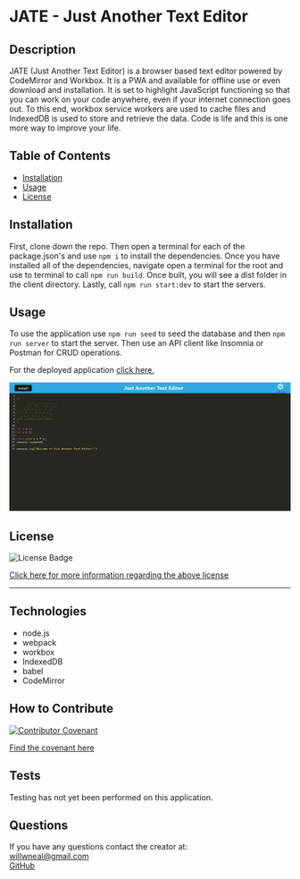 
  # JATE - Just Another Text Editor

  ## Description

   JATE (Just Another Text Editor) is a browser based text editor powered by CodeMirror and Workbox. It is a PWA and available for offline use or even download and installation. It is set to highlight JavaScript functioning so that you can work on your code anywhere, even if your internet connection goes out. To this end, workbox service workers are used to cache files and IndexedDB is used to store and retrieve the data. Code is life and this is one more way to improve your life.

  ## Table of Contents 

  - [Installation](#installation)
  - [Usage](#usage)
  - [License](#license)

  ## Installation
  
  First, clone down the repo. Then open a terminal for each of the package.json's and use `npm i` to install the dependencies. Once you have installed all of the dependencies, navigate open a terminal for the root and use to terminal to call `npm run build`. Once built, you will see a dist folder in the client directory. Lastly, call `npm run start:dev` to start the servers. 
  
  ## Usage

  To use the application use `npm run seed` to seed the database and then `npm run server` to start the server. Then use an API client like Insomnia or Postman for CRUD operations. 

  For the deployed application [click here.](https://just-another-text-editor-jate.herokuapp.com/)

  ![JATE Screenshot](./assets/images/jate-screenshot.jpg)

  ## License

  ![License Badge](https://img.shields.io/badge/license-MIT-orange?style=plastic=appveyor?raw=true)
  <br>
  
  [Click here for more information regarding the above license](https://opensource.org/licenses/MIT)
    
  ---
    
  ## Technologies

  - node.js
  - webpack
  - workbox
  - IndexedDB
  - babel
  - CodeMirror

  ## How to Contribute

  [![Contributor Covenant](https://img.shields.io/badge/Contributor%20Covenant-2.1-4baaaa.svg)](code_of_conduct.md)

  [Find the covenant here](https://www.contributor-covenant.org/version/2/1/code_of_conduct/code_of_conduct.txt)
  
  ## Tests

  Testing has not yet been performed on this application.

  ## Questions
  
  If you have any questions contact the creator at:
  <br>
  [willwneal@gmail.com](mailto:willwneal@gmail.com)
  <br>
  [GitHub](https://github.com/Will-Neal)


